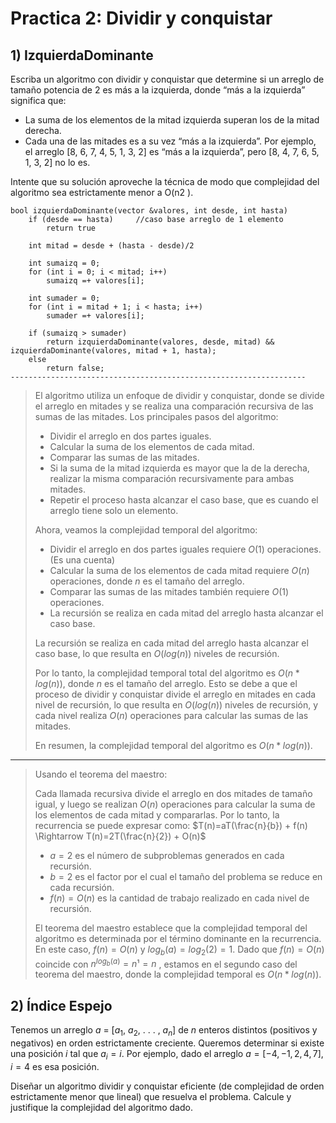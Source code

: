 # Practica 2: Dividir y conquistar

## 1) IzquierdaDominante

Escriba un algoritmo con dividir y conquistar que determine si un arreglo de tamaño potencia de 2 es más a la izquierda, donde “más a la izquierda” significa que:

- La suma de los elementos de la mitad izquierda superan los de la mitad derecha.
- Cada una de las mitades es a su vez “más a la izquierda”. Por ejemplo, el arreglo [8, 6, 7, 4, 5, 1, 3, 2] es “más a la izquierda”, pero [8, 4, 7, 6, 5, 1, 3, 2] no lo es.

Intente que su solución aproveche la técnica de modo que complejidad del algoritmo sea estrictamente menor a O(n2 ).

    bool izquierdaDominante(vector &valores, int desde, int hasta)
        if (desde == hasta)     //caso base arreglo de 1 elemento
            return true
        
        int mitad = desde + (hasta - desde)/2

        int sumaizq = 0;
        for (int i = 0; i < mitad; i++)
            sumaizq =+ valores[i];
        
        int sumader = 0;
        for (int i = mitad + 1; i < hasta; i++)
            sumader =+ valores[i];

        if (sumaizq > sumader)
            return izquierdaDominante(valores, desde, mitad) && izquierdaDominante(valores, mitad + 1, hasta);
        else
            return false;
    ------------------------------------------------------------------

> El algoritmo utiliza un enfoque de dividir y conquistar, donde se divide el arreglo en mitades y se realiza una comparación recursiva de las sumas de las mitades. Los principales pasos del algoritmo:
>
> - Dividir el arreglo en dos partes iguales.
> - Calcular la suma de los elementos de cada mitad.
> - Comparar las sumas de las mitades.
> - Si la suma de la mitad izquierda es mayor que la de la derecha, realizar la misma comparación recursivamente para ambas mitades.
> - Repetir el proceso hasta alcanzar el caso base, que es cuando el arreglo tiene solo un elemento.
>
> Ahora, veamos la complejidad temporal del algoritmo:
>
> - Dividir el arreglo en dos partes iguales requiere $O(1)$ operaciones. (Es una cuenta)
> - Calcular la suma de los elementos de cada mitad requiere $O(n)$ operaciones, donde $n$ es el tamaño del arreglo.
> - Comparar las sumas de las mitades también requiere $O(1)$ operaciones.
> - La recursión se realiza en cada mitad del arreglo hasta alcanzar el caso base.
>
> La recursión se realiza en cada mitad del arreglo hasta alcanzar el caso base, lo que resulta en $O(log(n))$ niveles de recursión.
>
> Por lo tanto, la complejidad temporal total del algoritmo es $O(n*log⁡(n))$, donde $n$ es el tamaño del arreglo. Esto se debe a que el proceso de dividir y conquistar divide el arreglo en mitades en cada nivel de recursión, lo que resulta en $O(log(n))$ niveles de recursión, y cada nivel realiza $O(n)$ operaciones para calcular las sumas de las mitades.
>
>En resumen, la complejidad temporal del algoritmo es $O(n*log⁡(n))$.
------
>
> Usando el teorema del maestro:
>
> Cada llamada recursiva divide el arreglo en dos mitades de tamaño igual, y luego se realizan $O(n)$ operaciones para calcular la suma de los elementos de cada mitad y compararlas. Por lo tanto, la recurrencia se puede expresar como: $T(n)=aT(\frac{n}{b}) + f(n) \Rightarrow T(n)=2T(\frac{n}{2}) + O(n)$
>
> - $a = 2$ es el número de subproblemas generados en cada recursión.
> - $b = 2$ es el factor por el cual el tamaño del problema se reduce en cada recursión.
> - $f(n) = O(n)$ es la cantidad de trabajo realizado en cada nivel de recursión.
>
> El teorema del maestro establece que la complejidad temporal del algoritmo es determinada por el término dominante en la recurrencia. En este caso, $f(n) = O(n)$ y $log⁡_{b}(a) = log_{2}(2) = 1$. Dado que $f(n)=O(n)$ coincide con $n^{log⁡_b(a)} = n¹ = n$ , estamos en el segundo caso del teorema del maestro, donde la complejidad temporal es $O(n*log(n))$.    

## 2) Índice Espejo

Tenemos un arreglo $a$ = [$a_1$, $a_2$, . . . , $a_n$] de $n$ enteros distintos (positivos y negativos) en orden estrictamente creciente. Queremos determinar si existe una posición $i$ tal que $a_i = i$. Por ejemplo, dado el arreglo $a = [−4,−1, 2, 4, 7]$, $i = 4$ es esa posición.

Diseñar un algoritmo dividir y conquistar eficiente (de complejidad de orden estrictamente menor que lineal) que resuelva el problema. Calcule y justifique la complejidad del algoritmo dado.

